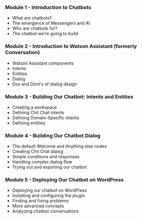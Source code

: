 ### Module 1 - Introduction to Chatbots

- What are chatbots?
- The emergence of Messengers and AI
- Who are chatbots for?
- The chatbot we're going to build

### Module 2 - Introduction to Watson Assistant (formerly Conversation)

- Watson Assistant components
- Intents
- Entities
- Dialog
- Dos and Dont's of dialog design

### Module 3 - Building Our Chatbot: Intents and Entities

- Creating a workspace
- Defining Chit Chat intents
- Defining Domain-Specific intents
- Defining entities

### Module 4 - Building Our Chatbot Dialog

- The default Welcome and Anything else nodes
- Creating Chit Chat dialog
- Simple conditions and responses
- Handling complex dialog flow
- Trying out and exporting our chatbot

### Module 5 - Deploying Our Chatbot on WordPress

- Deploying our chatbot on WordPress
- Installing and configuring the plugin
- Finding and fixing problems
- More advanced concepts
- Analyzing chatbot conversations